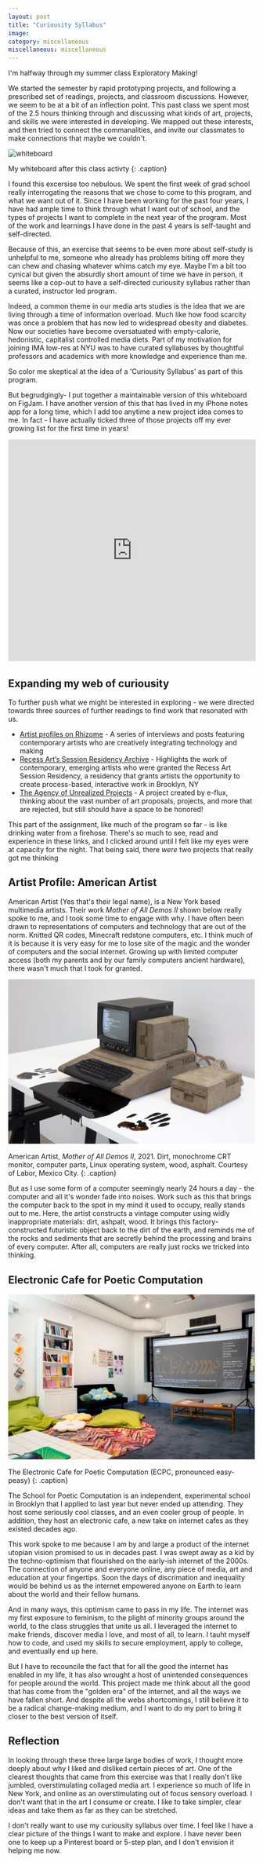 ```yaml
---
layout: post
title: "Curiousity Syllabus"
image: 
category: miscellaneous
miscellaneous: miscellaneous
---
```



I'm halfway through my summer class Exploratory Making! 

We started the semester by rapid prototyping projects, and following a prescribed set of readings, projects, and classroom discussions. However, we seem to be at a bit of an inflection point. This past class we spent most of the 2.5 hours thinking through and discussing what kinds of art, projects, and skills we were interested in developing. We mapped out these interests, and then tried to connect the commanalities, and invite our classmates to make connections that maybe we couldn't.

![whiteboard](/assets/img/2025-07-28-curiousity-syllabus/whiteboard.png)

My whiteboard after this class activty
{: .caption}

I found this excersise too nebulous. We spent the first week of grad school really interrogating the reasons that we chose to come to this program, and what we want out of it. Since I have been working for the past four years, I have had ample time to think through what I want out of school, and the types of projects I want to complete in the next year of the program. Most of the work and learnings I have done in the past 4 years is self-taught and self-directed. 

Because of this, an exercise that seems to be even more about self-study is unhelpful to me, someone who already has problems biting off more they can chew and chasing whatever whims catch my eye. Maybe I'm a bit too cynical but given the absurdly short amount of time we have in person, it seems like a cop-out to have a self-directed curiousity syllabus rather than a curated, instructor led program.

Indeed, a common theme in our media arts studies is the idea that we are living through a time of information overload. Much like how food scarcity was once a problem that has now led to widespread obesity and diabetes. Now our societies have become oversatuated with empty-calorie, hedonistic, capitalist controlled media diets. Part of my motivation for joining IMA low-res at NYU was to have curated syllabuses by thoughtful professors and academics with more knowledge and experience than me. 

So color me skeptical at the idea of a 'Curiousity Syllabus' as part of this program.

But begrudgingly- I put together a maintainable version of this whiteboard on FigJam. I have another version of this that has lived in my iPhone notes app for a long time, which I add too anytime a new project idea comes to me. In fact - I have actually ticked three of those projects off my ever growing list for the first time in years!

<iframe style="border: 1px solid rgba(0, 0, 0, 0.1);" width="100%" height="450" src="https://embed.figma.com/board/GisyvtgxlKzjLFacLgOD1M/Levi-s-Curiosity-Syllabus?node-id=0-1&embed-host=share" allowfullscreen></iframe>

## Expanding my web of curiousity

To further push what we might be interested in exploring - we were directed towards three sources of further readings to find work that resonated with us.

- [Artist profiles on Rhizome](https://rhizome.org/tags/artist-profile/?t=artist+profile&p=2&s=date+desc) - A series of interviews and posts featuring contemporary artists who are creatively integrating technology and making
- [Recess Art’s Session Residency Archive](https://www.recessart.org/explore?program=4) - Highlights the work of contemporary, emerging artists who were granted the Recess Art Session Residency, a residency that grants artists the opportunity to create process-based, interactive work in Brooklyn, NY
- [The Agency of Unrealized Projects](https://aup.e-flux.com/) - A project created by e-flux, thinking about the vast number of art proposals, projects, and more that are rejected, but still should have a space to be honored!

This part of the assignment, like much of the program so far - is like drinking water from a firehose. There's so much to see, read and experience in these links, and I clicked around until I felt like my eyes were at capacity for the night. That being said, there *were* two projects that really got me thinking

## Artist Profile: American Artist

American Artist (Yes that's their legal name), is a New York based multimedia artists. Their work *Mother of All Demos II* shown below really spoke to me, and I took some time to engage with why. I have often been drawn to representations of computers and technology that are out of the norm. Knitted QR codes, Minecraft redstone computers, etc. I think much of it is because it is very easy for me to lose site of the magic and the wonder of computers and the social internet. Growing up with limited computer access (both my parents and by our family computers ancient hardware), there wasn't much that I took for granted.

![img](/assets/img/2025-07-28-curiousity-syllabus/dirty-computer.jpg)

American Artist, *Mother of All Demos II*, 2021. Dirt, monochrome CRT monitor, computer parts, Linux operating system, wood, asphalt. Courtesy of Labor, Mexico City.
{: .caption}

But as I use some form of a computer seemingly nearly 24 hours a day - the computer and all it's wonder fade into noises. Work such as this that brings the computer back to the spot in my mind it used to occupy, really stands out to me. Here, the artist constructs a vintage computer using widly inappropriate materials: dirt, ashpalt, wood. It brings this factory-constructed futuristic object back to the dirt of the earth, and reminds me of the rocks and sediments that are secretly behind the processing and brains of every computer. After all, computers are really just rocks we tricked into thinking.

## Electronic Cafe for Poetic Computation

![img](/assets/img/2025-07-28-curiousity-syllabus/cafe.jpeg)

The Electronic Cafe for Poetic Computation (ECPC, pronounced easy-peasy)
{: .caption}

The School for Poetic Computation is an independent, experimental school in Brooklyn that I applied to last year but never ended up attending. They host some seriously cool classes, and an even cooler group of people. In addition, they host an electronic cafe, a new take on internet cafes as they existed decades ago.

This work spoke to me because I am by and large a product of the internet utopian vision promised to us in decades past. I was swept away as a kid by the techno-optimism that flourished on the early-ish internet of the 2000s. The connection of anyone and everyone online, any piece of media, art and education at your fingertips. Soon the days of discrimation and inequality would be behind us as the internet empowered anyone on Earth to learn about the world and their fellow humans.

And in many ways, this optimism came to pass in my life. The internet was my first exposure to feminism, to the plight of minority groups around the world, to the class struggles that unite us all. I leveraged the internet to make friends, discover media I love, and most of all, to learn. I tauht myself how to code, and used my skills to secure employment, apply to college, and eventually end up here. 

But I have to recouncile the fact that for all the good the internet has enabled in my life, it has also wrought a host of unintended consequences for people around the world. This project made me think about all the good that has come from the "golden era" of the internet, and all the ways we have fallen short. And despite all the webs shortcomings, I still believe it to be a radical change-making medium, and I want to do my part to bring it closer to the best version of itself.

## Reflection

In looking through these three large large bodies of work, I thought more deeply about why I liked and disliked certain pieces of art. One of the clearest thoughts that came from this exercise was that I really don't like jumbled, overstimulating collaged media art. I experience so much of life in New York, and online as an overstimulating out of focus sensory overload. I don't want that in the art I consume or create. I like to take simpler, clear ideas and take them as far as they can be stretched. 

I don't really want to use my curiousity syllabus over time. I feel like I have a clear picture of the things I want to make and explore. I have never been one to keep up a Pinterest board or 5-step plan, and I don't envision it helping me now.

